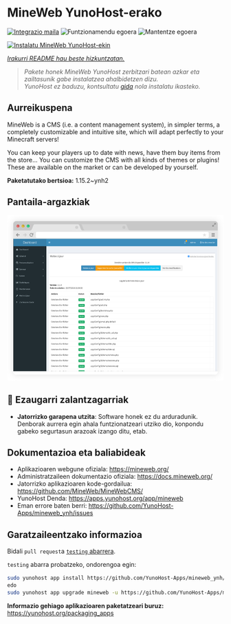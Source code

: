 <!--
Ohart ongi: README hau automatikoki sortu da <https://github.com/YunoHost/apps/tree/master/tools/readme_generator>ri esker
EZ editatu eskuz.
-->

# MineWeb YunoHost-erako

[![Integrazio maila](https://dash.yunohost.org/integration/mineweb.svg)](https://dash.yunohost.org/appci/app/mineweb) ![Funtzionamendu egoera](https://ci-apps.yunohost.org/ci/badges/mineweb.status.svg) ![Mantentze egoera](https://ci-apps.yunohost.org/ci/badges/mineweb.maintain.svg)

[![Instalatu MineWeb YunoHost-ekin](https://install-app.yunohost.org/install-with-yunohost.svg)](https://install-app.yunohost.org/?app=mineweb)

*[Irakurri README hau beste hizkuntzatan.](./ALL_README.md)*

> *Pakete honek MineWeb YunoHost zerbitzari batean azkar eta zailtasunik gabe instalatzea ahalbidetzen dizu.*  
> *YunoHost ez baduzu, kontsultatu [gida](https://yunohost.org/install) nola instalatu ikasteko.*

## Aurreikuspena

MineWeb is a CMS (i.e. a content management system), in simpler terms, a completely customizable and intuitive site, which will adapt perfectly to your Minecraft servers!

You can keep your players up to date with news, have them buy items from the store... You can customize the CMS with all kinds of themes or plugins! These are available on the market or can be developed by yourself.

**Paketatutako bertsioa:** 1.15.2~ynh2

## Pantaila-argazkiak

![MineWeb(r)en pantaila-argazkia](./doc/screenshots/features1_mb.png)

## :red_circle: Ezaugarri zalantzagarriak

- **Jatorrizko garapena utzita**: Software honek ez du arduradunik. Denborak aurrera egin ahala funtzionatzeari utziko dio, konpondu gabeko segurtasun arazoak izango ditu, etab.

## Dokumentazioa eta baliabideak

- Aplikazioaren webgune ofiziala: <https://mineweb.org/>
- Administratzaileen dokumentazio ofiziala: <https://docs.mineweb.org/>
- Jatorrizko aplikazioaren kode-gordailua: <https://github.com/MineWeb/MineWebCMS/>
- YunoHost Denda: <https://apps.yunohost.org/app/mineweb>
- Eman errore baten berri: <https://github.com/YunoHost-Apps/mineweb_ynh/issues>

## Garatzaileentzako informazioa

Bidali `pull request`a [`testing` abarrera](https://github.com/YunoHost-Apps/mineweb_ynh/tree/testing).

`testing` abarra probatzeko, ondorengoa egin:

```bash
sudo yunohost app install https://github.com/YunoHost-Apps/mineweb_ynh/tree/testing --debug
edo
sudo yunohost app upgrade mineweb -u https://github.com/YunoHost-Apps/mineweb_ynh/tree/testing --debug
```

**Informazio gehiago aplikazioaren paketatzeari buruz:** <https://yunohost.org/packaging_apps>
